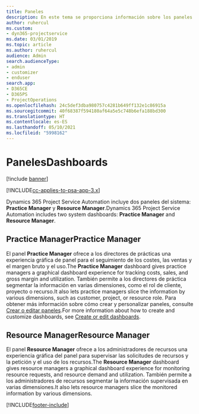 ```yaml
---
title: Paneles
description: En este tema se proporciona información sobre los paneles de informes incluidos en Dynamics 365 Project Service Automation.
author: ruhercul
ms.custom:
- dyn365-projectservice
ms.date: 03/01/2019
ms.topic: article
ms.author: ruhercul
audience: Admin
search.audienceType:
- admin
- customizer
- enduser
search.app:
- D365CE
- D365PS
- ProjectOperations
ms.openlocfilehash: 24c5def3dba980757c4281b649ff132e1c86915a
ms.sourcegitcommit: 40f68387f594180af64a5e5c748b6efa188bd300
ms.translationtype: HT
ms.contentlocale: es-ES
ms.lasthandoff: 05/10/2021
ms.locfileid: "5998162"
---
```

# <a name="dashboards"></a><span data-ttu-id="e98ca-103">Paneles</span><span class="sxs-lookup"><span data-stu-id="e98ca-103">Dashboards</span></span>

[!include [banner](../includes/psa-now-project-operations.md)]

[!INCLUDE[cc-applies-to-psa-app-3.x](../includes/cc-applies-to-psa-app-3x.md)]

<span data-ttu-id="e98ca-104">Dynamics 365 Project Service Automation incluye dos paneles del sistema: **Practice Manager** y **Resource Manager**.</span><span class="sxs-lookup"><span data-stu-id="e98ca-104">Dynamics 365 Project Service Automation includes two system dashboards: **Practice Manager** and **Resource Manager**.</span></span>

## <a name="practice-manager"></a><span data-ttu-id="e98ca-105">Practice Manager</span><span class="sxs-lookup"><span data-stu-id="e98ca-105">Practice Manager</span></span> 

<span data-ttu-id="e98ca-106">El panel **Practice Manager** ofrece a los directores de prácticas una experiencia gráfica de panel para el seguimiento de los costes, las ventas y el margen bruto y el uso.</span><span class="sxs-lookup"><span data-stu-id="e98ca-106">The **Practice Manager** dashboard gives practice managers a graphical dashboard experience for tracking costs, sales, and gross margin and utilization.</span></span> <span data-ttu-id="e98ca-107">También permite a los directores de práctica segmentar la información en varias dimensiones, como el rol de cliente, proyecto o recurso.</span><span class="sxs-lookup"><span data-stu-id="e98ca-107">It also lets practice managers slice the information by various dimensions, such as customer, project, or resource role.</span></span> <span data-ttu-id="e98ca-108">Para obtener más información sobre cómo crear y personalizar paneles, consulte [Crear o editar paneles](/dynamics365/customerengagement/on-premises/customize/create-edit-dashboards).</span><span class="sxs-lookup"><span data-stu-id="e98ca-108">For more information about how to create and customize dashboards, see [Create or edit dashboards](/dynamics365/customerengagement/on-premises/customize/create-edit-dashboards).</span></span>

## <a name="resource-manager"></a><span data-ttu-id="e98ca-109">Resource Manager</span><span class="sxs-lookup"><span data-stu-id="e98ca-109">Resource Manager</span></span> 

<span data-ttu-id="e98ca-110">El panel **Resource Manager** ofrece a los administradores de recursos una experiencia gráfica del panel para supervisar las solicitudes de recursos y la petición y el uso de los recursos.</span><span class="sxs-lookup"><span data-stu-id="e98ca-110">The **Resource Manager** dashboard gives resource managers a graphical dashboard experience for monitoring resource requests, and resource demand and utilization.</span></span> <span data-ttu-id="e98ca-111">También permite a los administradores de recursos segmentar la información supervisada en varias dimensiones.</span><span class="sxs-lookup"><span data-stu-id="e98ca-111">It also lets resource managers slice the monitored information by various dimensions.</span></span>


[!INCLUDE[footer-include](../includes/footer-banner.md)]
